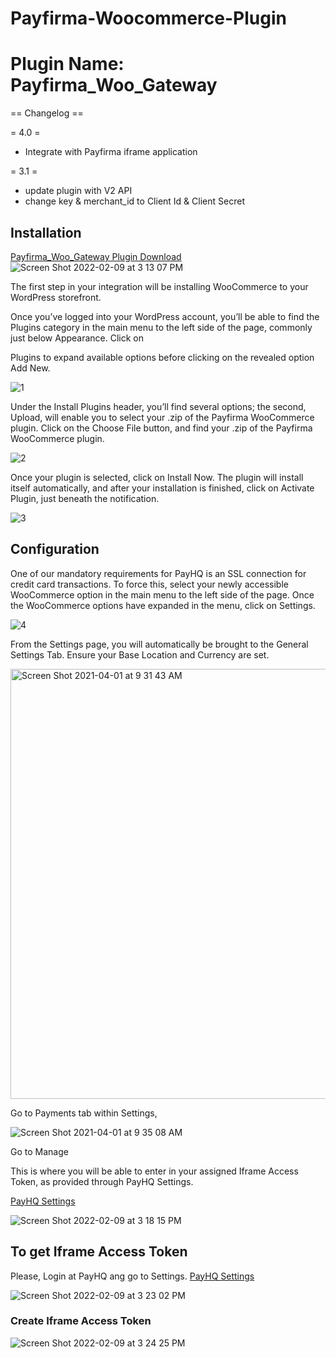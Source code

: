 # Payfirma-Woocommerce-Plugin

# Plugin Name: Payfirma_Woo_Gateway

== Changelog ==

= 4.0 = 
* Integrate with Payfirma iframe application 


= 3.1 = 
* update plugin with V2 API 
* change key & merchant_id to Client Id & Client Secret


## Installation

[Payfirma_Woo_Gateway Plugin Download](https://github.com/Payfirma/New_Payfirma_Woo_Gateway/blob/master/download/Payfirma_Woo_Gateway.zip)
![Screen Shot 2022-02-09 at 3 13 07 PM](https://user-images.githubusercontent.com/67436452/153306571-5a356d01-5a67-4789-b195-eacb08c3f0b1.png)



The first step in your integration will be installing WooCommerce to your WordPress storefront.

Once you’ve logged into your WordPress account, you’ll be able to find the Plugins category in the main menu to the left side of the page, commonly just below Appearance. Click on

Plugins to expand available options before clicking on the revealed option
Add New.

![1](https://user-images.githubusercontent.com/67436452/113324599-282db580-92cc-11eb-8ddd-f895eda8fe55.png)


Under the Install Plugins header, you’ll find several options; the second, Upload, will enable you to select your .zip of the Payfirma WooCommerce plugin. Click on the Choose File button, and find your .zip of the Payfirma WooCommerce plugin.

![2](https://user-images.githubusercontent.com/67436452/113324873-7a6ed680-92cc-11eb-99a4-0ede994c18c2.png)

Once your plugin is selected, click on Install Now. The plugin will install itself automatically, and after your installation is finished, click on Activate Plugin, just beneath the notification.

![3](https://user-images.githubusercontent.com/67436452/113324927-8d81a680-92cc-11eb-8a3c-26c99740f3c1.png)


## Configuration

One of our mandatory requirements for PayHQ is an SSL connection for credit card transactions. To force this, select your newly accessible WooCommerce option in the main menu to the left side of the page. Once the WooCommerce options have expanded in the menu, click on Settings.

![4](https://user-images.githubusercontent.com/67436452/113325053-bb66eb00-92cc-11eb-83e5-6355fb225484.png)


From the Settings page, you will automatically be brought to the General Settings Tab. Ensure your Base Location and Currency are set.

<img width="688" alt="Screen Shot 2021-04-01 at 9 31 43 AM" src="https://user-images.githubusercontent.com/67436452/113325332-231d3600-92cd-11eb-8ff9-4149c5204af8.png">


Go to Payments tab within Settings,

![Screen Shot 2021-04-01 at 9 35 08 AM](https://user-images.githubusercontent.com/67436452/113325663-958e1600-92cd-11eb-937d-925813e497ec.png)


Go to Manage 

This is where you will be able to enter in your assigned Iframe Access Token, as provided through PayHQ Settings.

[PayHQ Settings](https://hq.payfirma.com/#/settings/hpp)

![Screen Shot 2022-02-09 at 3 18 15 PM](https://user-images.githubusercontent.com/67436452/153472764-1a6b8760-e63e-434b-ad2b-7437050e4f12.png)



## To get Iframe Access Token
Please, Login at PayHQ ang go to Settings.
[PayHQ Settings](https://hq.payfirma.com/#/settings/hpp)


![Screen Shot 2022-02-09 at 3 23 02 PM](https://user-images.githubusercontent.com/67436452/153307893-f063df7d-8459-42fd-876c-eb364c9fc489.png)



### Create Iframe Access Token

![Screen Shot 2022-02-09 at 3 24 25 PM](https://user-images.githubusercontent.com/67436452/153307684-87572649-d819-43fa-acab-19f53b6fb226.png)

